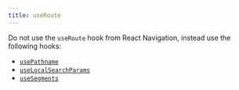 ```yaml
---
title: useRoute
---
```


Do not use the `useRoute` hook from React Navigation, instead use the following hooks:

- [`usePathname`](/docs/features/linking#usepathname)
- [`useLocalSearchParams`](/docs/features/linking#useLocalSearchParams)
- [`useSegments`](/docs/features/linking#usesegments)
